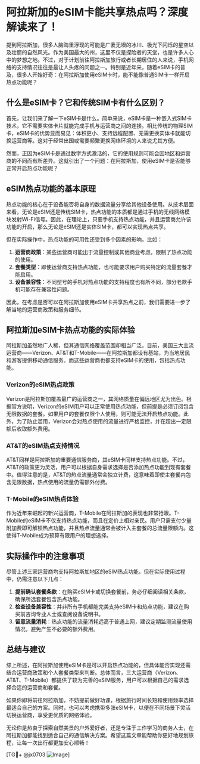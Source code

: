# 阿拉斯加的eSIM卡能共享热点吗？深度解读来了！

提到阿拉斯加，很多人脑海里浮现的可能是广袤无垠的冰川、极光下闪烁的星空以及壮丽的自然风光。作为美国最大的州，这里不仅是探险者的天堂，也是许多人心中的梦想之地。不过，对于计划前往阿拉斯加旅行或者长期居住的人来说，手机网络的支持情况往往是最让人头疼的问题之一。特别是近年来，随着eSIM卡的普及，很多人开始好奇：在阿拉斯加使用eSIM卡时，能不能像普通SIM卡一样开启热点功能呢？

## 什么是eSIM卡？它和传统SIM卡有什么区别？

首先，让我们来了解一下eSIM卡是什么。简单来说，eSIM卡是一种嵌入式SIM卡技术，它不需要实体卡片就能完成手机与运营商之间的连接。相比传统的物理SIM卡，eSIM卡的优势显而易见：体积更小、支持远程配置、无需更换实体卡就能切换运营商等。这对于经常出国或需要频繁更换网络环境的人来说尤其方便。

然而，正因为eSIM卡是通过数字方式激活的，它的使用规则可能会因地区和运营商的不同而有所差异。这就引出了一个问题：在阿拉斯加，使用eSIM卡是否能够正常开启热点功能呢？

## eSIM热点功能的基本原理

热点功能的核心在于设备能否将自身的数据流量分享给其他设备使用。从技术层面来看，无论是eSIM还是传统SIM卡，热点功能的本质都是通过手机的无线网络模块发射Wi-Fi信号。因此，在理论上，只要手机支持热点功能，并且运营商允许该功能的开启，那么无论是eSIM还是实体SIM卡，都可以实现热点共享。

但在实际操作中，热点功能的可用性还受到多个因素的影响，比如：

1. **运营商政策**：某些运营商可能出于流量控制或其他商业考虑，限制了热点功能的使用。
2. **套餐类型**：即使运营商支持热点功能，也可能要求用户购买特定的流量套餐才能启用。
3. **设备兼容性**：不同型号的手机对热点功能的支持程度也有所不同，部分老款手机可能存在兼容性问题。

因此，在考虑是否可以在阿拉斯加使用eSIM卡共享热点之前，我们需要进一步了解当地的运营商政策和服务细节。

## 阿拉斯加eSIM卡热点功能的实际体验

阿拉斯加虽然地广人稀，但其通信网络覆盖范围却相当广泛。目前，美国三大主流运营商——Verizon、AT&T和T-Mobile——在阿拉斯加都设有基站，为当地居民和游客提供移动通信服务。而这些运营商也都支持eSIM卡的使用，包括热点功能。

### Verizon的eSIM热点政策

Verizon是阿拉斯加覆盖最广的运营商之一，其网络质量在偏远地区尤为出色。根据官方说明，Verizon的eSIM用户可以正常使用热点功能，但前提是必须订阅包含无限数据的套餐。如果用户的套餐仅限个人使用，则可能无法开启热点功能。此外，为了防止滥用，Verizon会对热点使用的流量进行严格监控，并在超出一定限额后收取额外费用。

### AT&T的eSIM热点支持情况

AT&T同样是阿拉斯加的重要通信服务商，其eSIM卡同样支持热点功能。不过，AT&T的政策更为灵活，用户可以根据自身需求选择是否添加热点功能到现有套餐中。值得注意的是，AT&T的热点流量通常会独立计费，这意味着即使主套餐内包含无限数据，热点使用的流量仍需额外付费。

### T-Mobile的eSIM热点体验

作为近年来崛起的新兴运营商，T-Mobile在阿拉斯加的表现也非常抢眼。T-Mobile的eSIM卡不仅支持热点功能，而且在定价上相对亲民。用户只需支付少量附加费即可解锁热点功能，并且热点流量通常会被计入主套餐的总流量限额内。这使得T-Mobile成为预算有限用户的理想选择。

## 实际操作中的注意事项

尽管上述三家运营商均支持阿拉斯加地区的eSIM热点功能，但在实际使用过程中，仍需注意以下几点：

1. **提前确认套餐条款**：在购买eSIM卡或切换套餐前，务必仔细阅读相关条款，确保所选套餐包含热点功能。
2. **检查设备兼容性**：并非所有手机都能完美支持eSIM卡和热点功能，建议在购买前咨询专业人士或查阅设备说明书。
3. **留意流量消耗**：热点功能的流量消耗远高于普通上网，建议定期监测流量使用情况，避免产生不必要的额外费用。

## 总结与建议

综上所述，在阿拉斯加使用eSIM卡是可以开启热点功能的，但具体能否实现还需结合运营商政策和个人套餐类型来判断。总体而言，三大运营商（Verizon、AT&T、T-Mobile）都提供了较为完善的eSIM服务，用户可以根据自己的需求选择合适的运营商和套餐。

如果你即将前往阿拉斯加，不妨提前做好功课，根据旅行时间长短和使用频率选择最适合自己的方案。同时，也可以考虑携带多张eSIM卡，以便在不同场景下灵活切换运营商，享受更优质的网络体验。

无论你是热衷于探索自然美景的户外爱好者，还是专注于工作学习的商务人士，在阿拉斯加都能找到适合自己的通信解决方案。希望这篇文章能帮助你更好地规划旅程，让每一次出行都更加安心顺畅！

[TG💪+ @jx0703 ![Image](https://github.com/user-attachments/assets/dbca1d08-cadb-493c-b0ec-ad6f7a83f270)]